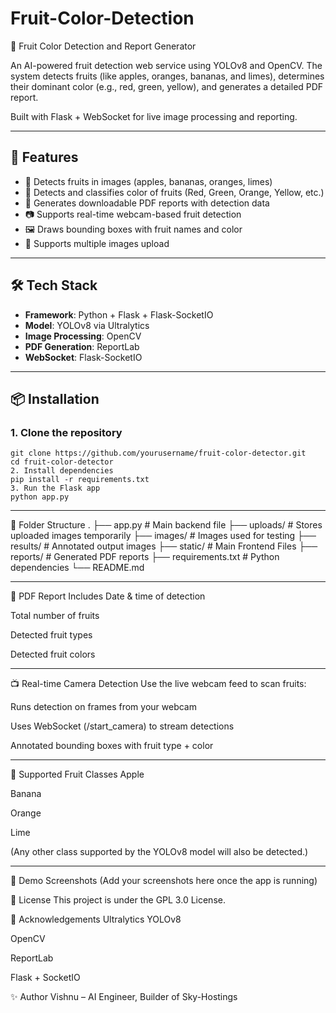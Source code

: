 # Fruit-Color-Detection

 🍎 Fruit Color Detection and Report Generator

An AI-powered fruit detection web service using YOLOv8 and OpenCV. The system detects fruits (like apples, oranges, bananas, and limes), determines their dominant color (e.g., red, green, yellow), and generates a detailed PDF report.

Built with Flask + WebSocket for live image processing and reporting.

---

## 📸 Features

- 🧠 Detects fruits in images (apples, bananas, oranges, limes)
- 🎨 Detects and classifies color of fruits (Red, Green, Orange, Yellow, etc.)
- 📑 Generates downloadable PDF reports with detection data
- 📷 Supports real-time webcam-based fruit detection
- 🖼 Draws bounding boxes with fruit names and color
- 🔄 Supports multiple images upload

---

## 🛠 Tech Stack

- **Framework**: Python + Flask + Flask-SocketIO
- **Model**: YOLOv8 via Ultralytics
- **Image Processing**: OpenCV
- **PDF Generation**: ReportLab
- **WebSocket**: Flask-SocketIO

---

## 📦 Installation

### 1. Clone the repository
```
git clone https://github.com/yourusername/fruit-color-detector.git
cd fruit-color-detector
2. Install dependencies
pip install -r requirements.txt
3. Run the Flask app
python app.py

```

---

📂 Folder Structure
.
├── app.py               # Main backend file
├── uploads/             # Stores uploaded images temporarily
├── images/             # Images used for testing
├── results/             # Annotated output images
├── static/             # Main Frontend Files
├── reports/             # Generated PDF reports
├── requirements.txt     # Python dependencies
└── README.md

---

📑 PDF Report Includes
Date & time of detection

Total number of fruits

Detected fruit types

Detected fruit colors

---

📺 Real-time Camera Detection
Use the live webcam feed to scan fruits:

Runs detection on frames from your webcam

Uses WebSocket (/start_camera) to stream detections

Annotated bounding boxes with fruit type + color

---

🍌 Supported Fruit Classes
Apple

Banana

Orange

Lime

(Any other class supported by the YOLOv8 model will also be detected.)

---

📸 Demo Screenshots
(Add your screenshots here once the app is running)

📜 License
This project is under the GPL 3.0 License.

🙌 Acknowledgements
Ultralytics YOLOv8

OpenCV

ReportLab

Flask + SocketIO

✨ Author
Vishnu – AI Engineer, Builder of Sky-Hostings
